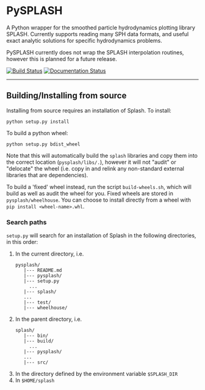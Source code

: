 PySPLASH
========

A Python wrapper for the smoothed particle hydrodynamics plotting library SPLASH.
Currently supports reading many SPH data formats, and useful exact analytic solutions
for specific hydrodynamics problems.

PySPLASH currently does not wrap the SPLASH interpolation routines, however this
is planned for a future release.

[![Build Status](https://travis-ci.com/joshcalcino/pysplash.svg?branch=master)](https://travis-ci.com/github/joshcalcino/pysplash)
[![Documentation Status](https://readthedocs.org/projects/pysplash/badge/?version=latest)](https://pysplash.readthedocs.io/en/latest/?badge=latest)

---

## Building/Installing from source
Installing from source requires an installation of Splash. To install:
```
python setup.py install
```

To build a python wheel:
```
python setup.py bdist_wheel
```

Note that this will automatically build the `splash` libraries and copy them into the correct location (`pysplash/libs/.`), however it will not "audit" or "delocate" the wheel (i.e. copy in and relink any non-standard external libraries that are dependencies).

To build a 'fixed' wheel instead, run the script `build-wheels.sh`, which will build as well as audit the wheel for you. Fixed wheels are stored in `pysplash/wheelhouse`. You can choose to install directly from a wheel with `pip install <wheel-name>.whl`.

### Search paths
`setup.py` will search for an installation of Splash in the following directories, in this order:

1. In the current directory, i.e.
   ```
   pysplash/
      |--- README.md
      |--- pysplash/
      |--- setup.py
        ...
      |--- splash/
      ...
      |--- test/
      |--- wheelhouse/
   ```
2. In the parent directory, i.e.
   ```
   splash/
      |--- bin/
      |--- build/
        ...
      |--- pysplash/
      ...
      |--- src/
   ```
3. In the directory defined by the environment variable `$SPLASH_DIR`
4. In `$HOME/splash`
